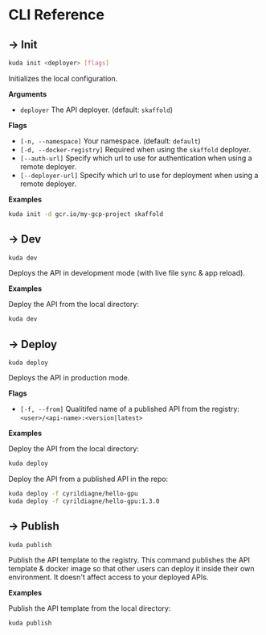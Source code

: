# CLI Reference

## → Init

```bash
kuda init <deployer> [flags]
```

Initializes the local configuration.

**Arguments**

- `deployer` The API deployer. (default: `skaffold`)

**Flags**

- `[-n, --namespace]` Your namespace. (default: `default`)
- `[-d, --docker-registry]` Required when using the `skaffold` deployer.
- `[--auth-url]` Specify which url to use for authentication when using a remote deployer.
- `[--deployer-url]` Specify which url to use for deployment when using a remote deployer.

**Examples**

```bash
kuda init -d gcr.io/my-gcp-project skaffold
```

<!--
```bash
kuda init \
    -n your-namespace \
    gpu.sh
```

```bash
kuda init \
    -n your-namespace
    -d gcr.io/my-gcp-project \
    --auth_url localhost:8070 \
    --deployer_url localhost:8090
    localhost:8080
```

-->

## → Dev

```bash
kuda dev
```

Deploys the API in development mode (with live file sync & app reload).

**Examples**

Deploy the API from the local directory:

```bash
kuda dev
```

## → Deploy

```
kuda deploy
```

Deploys the API in production mode.

**Flags**

- `[-f, --from]` Qualitifed name of a published API from the registry: `<user>/<api-name>:<version|latest>`

**Examples**

Deploy the API from the local directory:

```bash
kuda deploy
```

Deploy the API from a published API in the repo:

```bash
kuda deploy -f cyrildiagne/hello-gpu
kuda deploy -f cyrildiagne/hello-gpu:1.3.0
```

## → Publish

```
kuda publish
```

Publish the API template to the registry.
This command publishes the API template & docker image so that other users can
deploy it inside their own environment.
It doesn't affect access to your deployed APIs.

**Examples**

Publish the API template from the local directory:

```bash
kuda publish
```